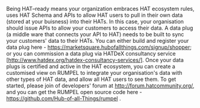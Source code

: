 Being HAT–ready means your organization embraces HAT ecosystem rules, uses HAT Schema and APIs to allow HAT users to pull in their own data (stored at your buisness) into their HATs. In this case, your organisation should issue APIs to allow your customers to access their data. A data plug (a middle ware that connects your API to HAT) needs to be built to sync your customers' data to their HATs. You can either build and register your data plug here -  https://marketsquare.hubofallthings.com/signup/shopper; or you can commission a data plug via HATDeX consultancy service [http://www.hatdex.org/hatdex-consultancy-services/]. Once your data plugs is certified and active in the HAT ecosystem, you can create a customised view on RUMPEL to integrate your organisation's data with other types of HAT data, and allow all HAT users to see them. To get started, please join of developers' forum at http://forum.hatcommunity.org/, and you can get the RUMPEL open source code here - https://github.com/Hub-of-all-Things/rumpel . 
